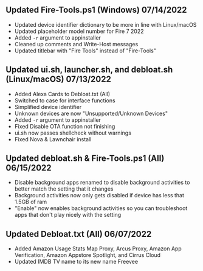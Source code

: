 ## Updated Fire-Tools.ps1 (Windows) 07/14/2022
- Updated device identifier dictionary to be more in line with Linux/macOS
- Updated placeholder model number for Fire 7 2022
- Added `-r` argument to appinstaller
- Cleaned up comments and Write-Host messages
- Updated titlebar with "Fire Tools" instead of "Fire-Tools"

## Updated ui.sh, launcher.sh, and debloat.sh (Linux/macOS) 07/13/2022
- Added Alexa Cards to Debloat.txt (All)
- Switched to case for interface functions
- Simplified device identifier
- Unknown devices are now "Unsupported/Unknown Devices"
- Added `-r` argument to appinstaller
- Fixed Disable OTA function not finishing
- ui.sh now passes shellcheck without warnings
- Fixed Nova & Lawnchair install

## Updated debloat.sh & Fire-Tools.ps1 (All) 06/15/2022
- Disable background apps renamed to disable background activities to better match the setting that it changes
- Background activities now only gets disabled if device has less that 1.5GB of ram
- "Enable" now enables background activities so you can troubleshoot apps that don't play nicely with the setting

## Updated Debloat.txt (All) 06/07/2022
- Added Amazon Usage Stats Map Proxy, Arcus Proxy, Amazon App Verification, Amazon Appstore Spotlight, and Cirrus Cloud
- Updated IMDB TV name to its new name Freevee
